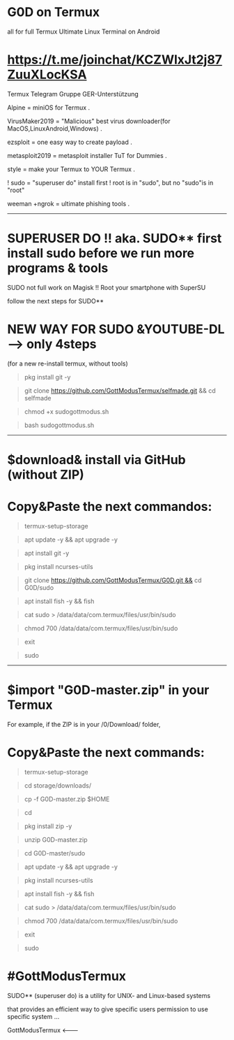 # G0D on Termux
all for full Termux
Ultimate Linux Terminal on Android

# https://t.me/joinchat/KCZWlxJt2j87ZuuXLocKSA
Termux Telegram Gruppe GER-Unterstützung 

 Alpine         = miniOS for Termux . 
 
 VirusMaker2019 = "Malicious" best virus downloader(for MacOS,LinuxAndroid,Windows) .  
 
  ezsploit       = one easy way to create payload . 
  
  metasploit2019 = metasploit installer TuT for Dummies .  
  
  style          = make your Termux to YOUR Termux .  
  
! sudo           = "superuser do" install first ! root is in "sudo", but no "sudo"is in "root"


  weeman +ngrok  = ultimate phishing tools . 
 __________ 

# SUPERUSER DO !! aka. SUDO** first install sudo before we run more programs & tools

SUDO not full work on Magisk !! Root your smartphone with SuperSU

follow the next steps for SUDO**

# NEW WAY FOR SUDO &YOUTUBE-DL --> only 4steps
  (for a new re-install termux, without tools)

 > pkg install git -y
 
 > git clone https://github.com/GottModusTermux/selfmade.git && cd selfmade
 
 > chmod +x sudogottmodus.sh
 
 > bash sudogottmodus.sh

----------

# $download& install via GitHub (without ZIP)

# Copy&Paste the next commandos:

> termux-setup-storage

> apt update -y && apt upgrade -y

> apt install git -y

> pkg install ncurses-utils

> git clone https://github.com/GottModusTermux/G0D.git && cd G0D/sudo

> apt install fish -y && fish

> cat sudo > /data/data/com.termux/files/usr/bin/sudo

> chmod 700 /data/data/com.termux/files/usr/bin/sudo

> exit

> sudo
____

# $import "G0D-master.zip" in your Termux

For example, if the ZIP is in your /0/Download/ folder,

# Copy&Paste the next commands:

> termux-setup-storage

> cd storage/downloads/

> cp -f G0D-master.zip $HOME

> cd

> pkg install zip -y

> unzip G0D-master.zip 

> cd G0D-master/sudo

> apt update -y && apt upgrade -y

> pkg install ncurses-utils

> apt install fish -y && fish

> cat sudo > /data/data/com.termux/files/usr/bin/sudo

> chmod 700 /data/data/com.termux/files/usr/bin/sudo

> exit

> sudo

# #GottModusTermux

SUDO** (superuser do) is a utility for UNIX- and Linux-based systems

that provides an efficient way to give specific users permission to use specific system ...

GottModusTermux <---
